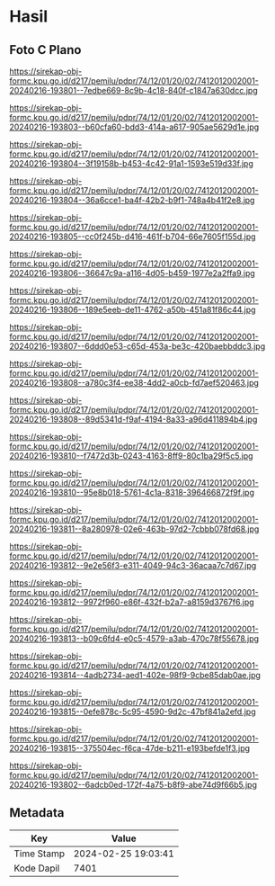 # Hasil

## Foto C Plano

https://sirekap-obj-formc.kpu.go.id/d217/pemilu/pdpr/74/12/01/20/02/7412012002001-20240216-193801--7edbe669-8c9b-4c18-840f-c1847a630dcc.jpg

https://sirekap-obj-formc.kpu.go.id/d217/pemilu/pdpr/74/12/01/20/02/7412012002001-20240216-193803--b60cfa60-bdd3-414a-a617-905ae5629d1e.jpg

https://sirekap-obj-formc.kpu.go.id/d217/pemilu/pdpr/74/12/01/20/02/7412012002001-20240216-193804--3f19158b-b453-4c42-91a1-1593e519d33f.jpg

https://sirekap-obj-formc.kpu.go.id/d217/pemilu/pdpr/74/12/01/20/02/7412012002001-20240216-193804--36a6cce1-ba4f-42b2-b9f1-748a4b41f2e8.jpg

https://sirekap-obj-formc.kpu.go.id/d217/pemilu/pdpr/74/12/01/20/02/7412012002001-20240216-193805--cc0f245b-d416-461f-b704-66e7605f155d.jpg

https://sirekap-obj-formc.kpu.go.id/d217/pemilu/pdpr/74/12/01/20/02/7412012002001-20240216-193806--36647c9a-a116-4d05-b459-1977e2a2ffa9.jpg

https://sirekap-obj-formc.kpu.go.id/d217/pemilu/pdpr/74/12/01/20/02/7412012002001-20240216-193806--189e5eeb-de11-4762-a50b-451a81f86c44.jpg

https://sirekap-obj-formc.kpu.go.id/d217/pemilu/pdpr/74/12/01/20/02/7412012002001-20240216-193807--6ddd0e53-c65d-453a-be3c-420baebbddc3.jpg

https://sirekap-obj-formc.kpu.go.id/d217/pemilu/pdpr/74/12/01/20/02/7412012002001-20240216-193808--a780c3f4-ee38-4dd2-a0cb-fd7aef520463.jpg

https://sirekap-obj-formc.kpu.go.id/d217/pemilu/pdpr/74/12/01/20/02/7412012002001-20240216-193808--89d5341d-f9af-4194-8a33-a96d411894b4.jpg

https://sirekap-obj-formc.kpu.go.id/d217/pemilu/pdpr/74/12/01/20/02/7412012002001-20240216-193810--f7472d3b-0243-4163-8ff9-80c1ba29f5c5.jpg

https://sirekap-obj-formc.kpu.go.id/d217/pemilu/pdpr/74/12/01/20/02/7412012002001-20240216-193810--95e8b018-5761-4c1a-8318-396466872f9f.jpg

https://sirekap-obj-formc.kpu.go.id/d217/pemilu/pdpr/74/12/01/20/02/7412012002001-20240216-193811--8a280978-02e6-463b-97d2-7cbbb078fd68.jpg

https://sirekap-obj-formc.kpu.go.id/d217/pemilu/pdpr/74/12/01/20/02/7412012002001-20240216-193812--9e2e56f3-e311-4049-94c3-36acaa7c7d67.jpg

https://sirekap-obj-formc.kpu.go.id/d217/pemilu/pdpr/74/12/01/20/02/7412012002001-20240216-193812--9972f960-e86f-432f-b2a7-a8159d3767f6.jpg

https://sirekap-obj-formc.kpu.go.id/d217/pemilu/pdpr/74/12/01/20/02/7412012002001-20240216-193813--b09c6fd4-e0c5-4579-a3ab-470c78f55678.jpg

https://sirekap-obj-formc.kpu.go.id/d217/pemilu/pdpr/74/12/01/20/02/7412012002001-20240216-193814--4adb2734-aed1-402e-98f9-9cbe85dab0ae.jpg

https://sirekap-obj-formc.kpu.go.id/d217/pemilu/pdpr/74/12/01/20/02/7412012002001-20240216-193815--0efe878c-5c95-4590-9d2c-47bf841a2efd.jpg

https://sirekap-obj-formc.kpu.go.id/d217/pemilu/pdpr/74/12/01/20/02/7412012002001-20240216-193815--375504ec-f6ca-47de-b211-e193befde1f3.jpg

https://sirekap-obj-formc.kpu.go.id/d217/pemilu/pdpr/74/12/01/20/02/7412012002001-20240216-193802--6adcb0ed-172f-4a75-b8f9-abe74d9f66b5.jpg


## Metadata

| Key        | Value               |
| ---------- | ------------------- |
| Time Stamp | 2024-02-25 19:03:41 |
| Kode Dapil | 7401                |



